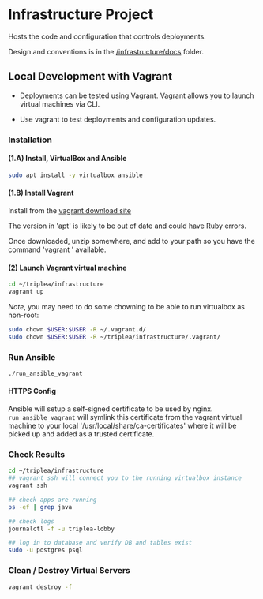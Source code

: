 # Infrastructure Project

Hosts the code and configuration that controls deployments.

Design and conventions is in the [/infrastructure/docs](./docs) folder.

## Local Development with Vagrant

- Deployments can be tested using Vagrant. Vagrant allows you to launch
virtual machines via CLI.

- Use vagrant to test deployments and configuration updates.

### Installation

#### (1.A) Install, VirtualBox and Ansible

```bash
sudo apt install -y virtualbox ansible
```

#### (1.B) Install Vagrant

Install from the [vagrant download site](https://www.vagrantup.com/downloads.html)

The version in 'apt' is likely to be out of date and could have Ruby errors.

Once downloaded, unzip somewhere, and add to your path so you have
the command 'vagrant ' available.

#### (2) Launch Vagrant virtual machine

```bash
cd ~/triplea/infrastructure
vagrant up
```

*Note*, you may need to do some chowning to be able to run virtualbox as non-root:

```bash
sudo chown $USER:$USER -R ~/.vagrant.d/
sudo chown $USER:$USER -R ~/triplea/infrastructure/.vagrant/
```

### Run Ansible

```bash
./run_ansible_vagrant
```

#### HTTPS Config

Ansible will setup a self-signed certificate to be used by nginx.
`run_ansible_vagrant` will symlink this certificate from the vagrant virtual
machine to your local '/usr/local/share/ca-certificates' where it will
be picked up and added as a trusted certificate.

### Check Results

```bash
cd ~/triplea/infrastructure
## vagrant ssh will connect you to the running virtualbox instance
vagrant ssh

## check apps are running
ps -ef | grep java

## check logs
journalctl -f -u triplea-lobby

## log in to database and verify DB and tables exist
sudo -u postgres psql
```

### Clean / Destroy Virtual Servers

```bash
vagrant destroy -f
```

